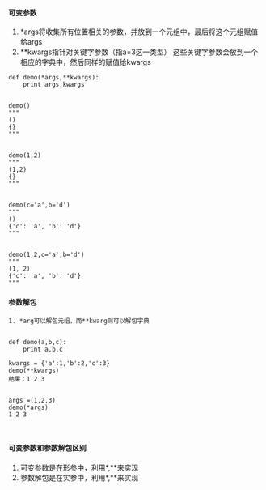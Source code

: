 #### 可变参数
1. *args将收集所有位置相关的参数，并放到一个元组中，最后将这个元组赋值给args
2. **kwargs指针对关键字参数（指a=3这一类型）
    这些关键字参数会放到一个相应的字典中，然后同样的赋值给kwargs
```
def demo(*args,**kwargs):
    print args,kwargs
        
        
demo()
"""
()
{}
"""


demo(1,2)
"""
(1,2)
{}
"""


demo(c='a',b='d')
"""
()
{'c': 'a', 'b': 'd'}
"""


demo(1,2,c='a',b='d')
"""
(1, 2)
{'c': 'a', 'b': 'd'}
"""

```


#### 参数解包
    1. *arg可以解包元组，而**kwarg则可以解包字典

```

def demo(a,b,c):
    print a,b,c
    
kwargs = {'a':1,'b':2,'c':3}
demo(**kwargs)
结果：1 2 3


args =(1,2,3)
demo(*args)
1 2 3



```


#### 可变参数和参数解包区别
1. 可变参数是在形参中，利用*,**来实现
2. 参数解包是在实参中，利用*,**来实现